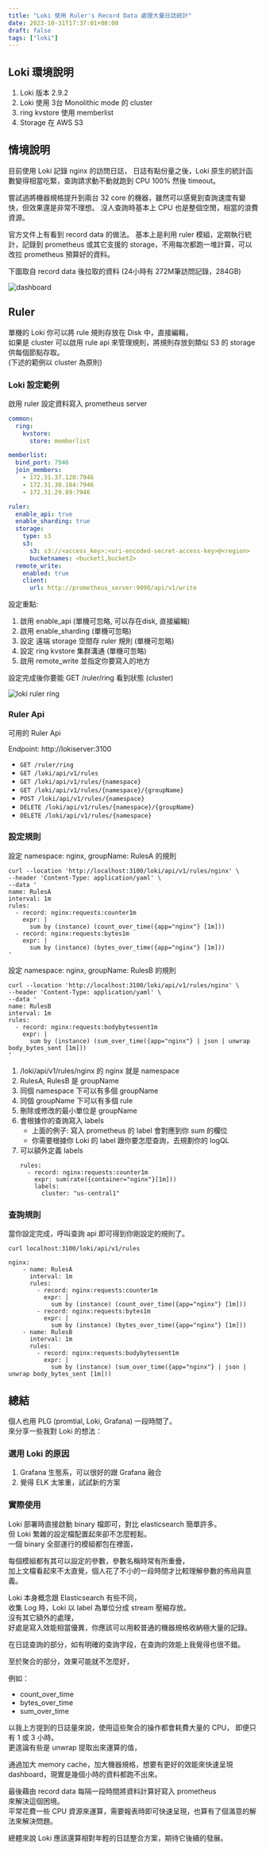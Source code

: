 ```yaml
---
title: "Loki 使用 Ruler's Record Data 處理大量日誌統計"
date: 2023-10-31T17:37:01+08:00
draft: false
tags: ["loki"]
---
```


## Loki 環境說明

1. Loki 版本 2.9.2
2. Loki 使用 3台 Monolithic mode 的 cluster
3. ring kvstore 使用 memberlist
4. Storage 在 AWS S3

## 情境說明

目前使用 Loki 記錄 nginx 的訪問日誌，
日誌有點份量之後，Loki 原生的統計函數變得相當吃緊，查詢請求動不動就跑到 CPU 100% 然後 timeout。

嘗試過將機器規格提升到兩台 32 core 的機器，雖然可以感覺到查詢速度有變快，但效果還是非常不理想。
沒人查詢時基本上 CPU 也是整個空閒，相當的浪費資源。

官方文件上有看到 record data 的做法。
基本上是利用 ruler 模組，定期執行統計，記錄到 prometheus 或其它支援的 storage，不用每次都跑一堆計算，可以改拉 prometheus 預算好的資料。

下圖取自 record data 後拉取的資料 (24小時有 272M筆訪問記錄，284GB)

![dashboard](https://fblog.ooopiz.com/images/2023/10/a001.png)

## Ruler

單機的 Loki 你可以將 rule 規則存放在 Disk 中，直接編輯，  
如果是 cluster 可以啟用 rule api 來管理規則，將規則存放到類似 S3 的 storage 供每個節點存取。  
(下述的範例以 cluster 為原則)

### Loki 設定範例

啟用 ruler 設定資料寫入 prometheus server

```yaml
common:
  ring:
    kvstore:
      store: memberlist

memberlist:
  bind_port: 7946
  join_members:
    - 172.31.37.120:7946
    - 172.31.30.184:7946
    - 172.31.29.89:7946

ruler:
  enable_api: true
  enable_sharding: true
  storage:
    type: s3
    s3:
      s3: s3://<access_key>:<uri-encoded-secret-access-key>@<region>
      bucketnames: <bucket1,bucket2>
  remote_write:
    enabled: true
    client:
      url: http://prometheus_server:9090/api/v1/write
```

設定重點:

1. 啟用 enable_api (單機可忽略, 可以存在disk, 直接編輯)
2. 啟用 enable_sharding (單機可忽略)
3. 設定 遠端 storage 空間存 ruler 規則 (單機可忽略)
4. 設定 ring kvstore 集群溝通 (單機可忽略)
5. 啟用 remote_write 並指定你要寫入的地方

設定完成後你要能 GET /ruler/ring 看到狀態 (cluster)

![loki ruler ring](https://fblog.ooopiz.com/images/2023/10/a003.png)

### Ruler Api

可用的 Ruler Api

Endpoint: http://lokiserver:3100

* `GET /ruler/ring`
* `GET /loki/api/v1/rules`
* `GET /loki/api/v1/rules/{namespace}`
* `GET /loki/api/v1/rules/{namespace}/{groupName}`
* `POST /loki/api/v1/rules/{namespace}`
* `DELETE /loki/api/v1/rules/{namespace}/{groupName}`
* `DELETE /loki/api/v1/rules/{namespace}`

### 設定規則

設定 namespace: nginx, groupName: RulesA 的規則

```
curl --location 'http://localhost:3100/loki/api/v1/rules/nginx' \
--header 'Content-Type: application/yaml' \
--data '
name: RulesA
interval: 1m
rules:
  - record: nginx:requests:counter1m
    expr: |
      sum by (instance) (count_over_time({app="nginx"} [1m]))
  - record: nginx:requests:bytes1m
    expr: |
      sum by (instance) (bytes_over_time({app="nginx"} [1m]))
'
```

設定 namespace: nginx, groupName: RulesB 的規則
```
curl --location 'http://localhost:3100/loki/api/v1/rules/nginx' \
--header 'Content-Type: application/yaml' \
--data '
name: RulesB
interval: 1m
rules:
  - record: nginx:requests:bodybytessent1m
    expr: |
      sum by (instance) (sum_over_time({app="nginx"} | json | unwrap body_bytes_sent [1m]))
'
```

1. /loki/api/v1/rules/nginx 的 nginx 就是 namespace
2. RulesA, RulesB 是 groupName
3. 同個 namespace 下可以有多個 groupName
4. 同個 groupName 下可以有多個 rule
5. 刪除或修改的最小單位是 groupName
6. 會根據你的查詢寫入 labels
   * 上面的例子: 寫入 prometheus 的 label 會對應到你 sum 的欄位
   * 你需要根據你 Loki 的 label 跟你要怎麼查詢，去規劃你的 logQL
7. 可以額外定義 labels
   ```
   rules:
     - record: nginx:requests:counter1m
       expr: sum(rate({container="nginx"}[1m]))
       labels:
         cluster: "us-central1"
   ```

### 查詢規則

當你設定完成，呼叫查詢 api 即可得到你剛設定的規則了。

`curl localhost:3100/loki/api/v1/rules`

```
nginx:
    - name: RulesA
      interval: 1m
      rules:
        - record: nginx:requests:counter1m
          expr: |
            sum by (instance) (count_over_time({app="nginx"} [1m]))
        - record: nginx:requests:bytes1m
          expr: |
            sum by (instance) (bytes_over_time({app="nginx"} [1m]))
    - name: RulesB
      interval: 1m
      rules:
        - record: nginx:requests:bodybytessent1m
          expr: |
            sum by (instance) (sum_over_time({app="nginx"} | json | unwrap body_bytes_sent [1m]))
```

## 總結

個人也用 PLG (promtial, Loki, Grafana) 一段時間了。  
來分享一些我對 Loki 的想法：

### 選用 Loki 的原因
1. Grafana 生態系，可以很好的跟 Grafana 融合
2. 覺得 ELK 太笨重，試試新的方案

### 實際使用

Loki 部署時直接啟動 binary 檔即可，對比 elasticsearch 簡單許多。  
但 Loki 繁雜的設定檔配置起來卻不怎麼輕鬆。  
一個 binary 全部運行的模組都包在裡面，  

每個模組都有其可以設定的參數，參數名稱時常有所重疊，  
加上文檔看起來不太直覺，個人花了不小的一段時間才比較理解參數的佈局與意義。

Loki 本身概念跟 Elasticsearch 有些不同，  
收集 Log 時，Loki 以 label 為單位分成 stream 壓縮存放。  
沒有其它額外的處理，  
好處是寫入效能相當優異，你應該可以用較普通的機器規格收納極大量的記錄。  

在日誌查詢的部分，如有明確的查詢字段，在查詢的效能上我覺得也很不錯。

至於聚合的部分，效果可能就不怎麼好，  

例如： 
* count_over_time
* bytes_over_time
* sum_over_time

以我上方提到的日誌量來說，使用這些聚合的操作都會耗費大量的 CPU，
即便只有 1 或 3 小時。  
更遑論有些是 unwrap 提取出來運算的值，  

通過加大 memory cache，加大機器規格，想要有更好的效能來快速呈現 dashboard，現實是幾個小時的資料都跑不出來。

最後藉由 record data 每隔一段時間將資料計算好寫入 prometheus  
來解決這個困境。  
平常花費一些 CPU 資源來運算，需要報表時即可快速呈現，也算有了個滿意的解法來解決問題。

總體來說 Loki 應該還算相對年輕的日誌整合方案，期待它後續的發展。
